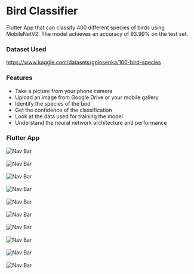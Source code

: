 # Bird Classifier

Flutter App that can classify 400 different species of birds using MobileNetV2. The model achieves an accuracy of 93.99% on the test set.

### Dataset Used

https://www.kaggle.com/datasets/gpiosenka/100-bird-species

### Features

- Take a picture from your phone camera
- Upload an image from Google Drive or your mobile gallery
- Identify the species of the bird
- Get the confidence of the classification
- Look at the data used for training the model
- Understand the neural network architecture and performance

### Flutter App

![Nav Bar](https://github.com/rprkh/Bird-Classifier/blob/main/bird_classifier_app/images/app_ui/1.jpg)
<br>
<br>
![Nav Bar](https://github.com/rprkh/Bird-Classifier/blob/main/bird_classifier_app/images/app_ui/2.jpg)
<br>
<br>
![Nav Bar](https://github.com/rprkh/Bird-Classifier/blob/main/bird_classifier_app/images/app_ui/3.jpg)
<br>
<br>
![Nav Bar](https://github.com/rprkh/Bird-Classifier/blob/main/bird_classifier_app/images/app_ui/4.jpg)
<br>
<br>
![Nav Bar](https://github.com/rprkh/Bird-Classifier/blob/main/bird_classifier_app/images/app_ui/5.jpg)
<br>
<br>
![Nav Bar](https://github.com/rprkh/Bird-Classifier/blob/main/bird_classifier_app/images/app_ui/6.jpg)
<br>
<br>
![Nav Bar](https://github.com/rprkh/Bird-Classifier/blob/main/bird_classifier_app/images/app_ui/7.jpg)
<br>
<br>
![Nav Bar](https://github.com/rprkh/Bird-Classifier/blob/main/bird_classifier_app/images/app_ui/8.jpg)
<br>
<br>
![Nav Bar](https://github.com/rprkh/Bird-Classifier/blob/main/bird_classifier_app/images/app_ui/9.jpg)
<br>
<br>
![Nav Bar](https://github.com/rprkh/Bird-Classifier/blob/main/bird_classifier_app/images/app_ui/10.jpg)